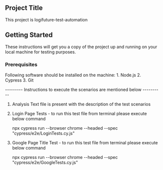 <h2> Project Title </h2>
This project is logifuture-test-automation


<h2> Getting Started </h2>
These instructions will get you a copy of the project up and running on your local machine for testing purposes.

<h3> Prerequisites </h3>
Following software should be installed on the machine:
1. Node.js
2. Cypress
3. Git


---------       Instructions to execute the scenarios are mentioned below       ----------


1. Analysis Text file is present with the description of the test scenarios



2. Login Page Tests - to run this test file from terminal please execute below command

    npx cypress run --browser chrome --headed --spec  "cypress/e2e/LoginTests.cy.js"



3. Google Page Title Test - to run this test file from terminal please execute below command

    npx cypress run --browser chrome --headed --spec  "cypress/e2e/GoogleTests.cy.js"
